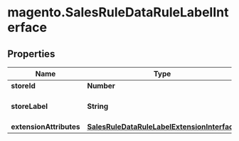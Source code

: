# magento.SalesRuleDataRuleLabelInterface

## Properties
Name | Type | Description | Notes
------------ | ------------- | ------------- | -------------
**storeId** | **Number** | StoreId | 
**storeLabel** | **String** | The label for the store | 
**extensionAttributes** | [**SalesRuleDataRuleLabelExtensionInterface**](SalesRuleDataRuleLabelExtensionInterface.md) |  | [optional] 



